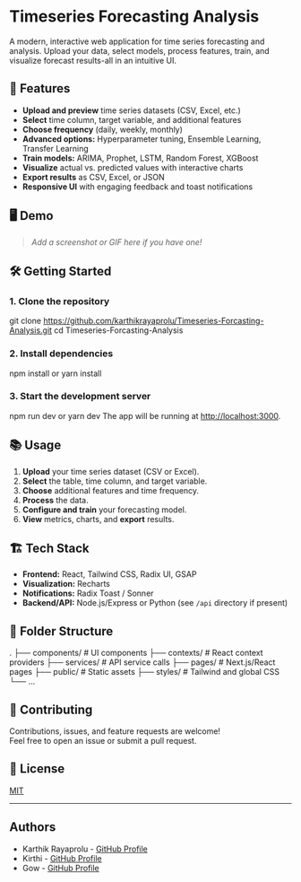 # Timeseries Forecasting Analysis

A modern, interactive web application for time series forecasting and analysis. Upload your data, select models, process features, train, and visualize forecast results-all in an intuitive UI.

## 🚀 Features

- **Upload and preview** time series datasets (CSV, Excel, etc.)
- **Select** time column, target variable, and additional features
- **Choose frequency** (daily, weekly, monthly)
- **Advanced options:** Hyperparameter tuning, Ensemble Learning, Transfer Learning
- **Train models:** ARIMA, Prophet, LSTM, Random Forest, XGBoost
- **Visualize** actual vs. predicted values with interactive charts
- **Export results** as CSV, Excel, or JSON
- **Responsive UI** with engaging feedback and toast notifications

## 🖥️ Demo

> _Add a screenshot or GIF here if you have one!_

## 🛠️ Getting Started

### 1. Clone the repository
git clone https://github.com/karthikrayaprolu/Timeseries-Forcasting-Analysis.git
cd Timeseries-Forcasting-Analysis

### 2. Install dependencies
npm install
or
yarn install

### 3. Start the development server
npm run dev
or
yarn dev
The app will be running at [http://localhost:3000](http://localhost:3000).

## 📚 Usage

1. **Upload** your time series dataset (CSV or Excel).
2. **Select** the table, time column, and target variable.
3. **Choose** additional features and time frequency.
4. **Process** the data.
5. **Configure and train** your forecasting model.
6. **View** metrics, charts, and **export** results.

## 🏗️ Tech Stack

- **Frontend:** React, Tailwind CSS, Radix UI, GSAP
- **Visualization:** Recharts
- **Notifications:** Radix Toast / Sonner
- **Backend/API:** Node.js/Express or Python (see `/api` directory if present)

## 📁 Folder Structure
.
├── components/ # UI components
├── contexts/ # React context providers
├── services/ # API service calls
├── pages/ # Next.js/React pages
├── public/ # Static assets
├── styles/ # Tailwind and global CSS
└── ...


## 🤝 Contributing

Contributions, issues, and feature requests are welcome!  
Feel free to open an issue or submit a pull request.

## 📄 License

[MIT](LICENSE)

---

## Authors

- Karthik Rayaprolu - [GitHub Profile](https://github.com/karthikrayaprolu)  
- Kirthi - [GitHub Profile](https://github.com/Sarvanii)
- Gow - [GitHub Profile](https://github.com/kotagowthami)  


